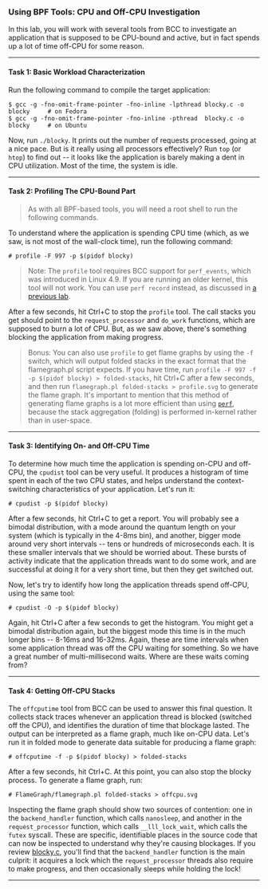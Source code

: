### Using BPF Tools: CPU and Off-CPU Investigation

In this lab, you will work with several tools from BCC to investigate an application that is supposed to be CPU-bound and active, but in fact spends up a lot of time off-CPU for some reason.

- - -

#### Task 1: Basic Workload Characterization

Run the following command to compile the target application:

```
$ gcc -g -fno-omit-frame-pointer -fno-inline -lpthread blocky.c -o blocky     # on Fedora
$ gcc -g -fno-omit-frame-pointer -fno-inline -pthread  blocky.c -o blocky     # on Ubuntu
```

Now, run `./blocky`. It prints out the number of requests processed, going at a nice pace. But is it really using all processors effectively? Run `top` (or `htop`) to find out -- it looks like the application is barely making a dent in CPU utilization. Most of the time, the system is idle.

- - -

#### Task 2: Profiling The CPU-Bound Part

> As with all BPF-based tools, you will need a root shell to run the following commands.

To understand where the application is spending CPU time (which, as we saw, is not most of the wall-clock time), run the following command:

```
# profile -F 997 -p $(pidof blocky)
```

> Note: The `profile` tool requires BCC support for `perf_events`, which was introduced in Linux 4.9. If you are running an older kernel, this tool will not work. You can use `perf record` instead, as discussed in [a previous lab](perf.md).

After a few seconds, hit Ctrl+C to stop the `profile` tool. The call stacks you get should point to the `request_processor` and `do_work` functions, which are supposed to burn a lot of CPU. But, as we saw above, there's something blocking the application from making progress.

> Bonus: You can also use `profile` to get flame graphs by using the `-f` switch, which will output folded stacks in the exact format that the flamegraph.pl script expects. If you have time, run `profile -F 997 -f -p $(pidof blocky) > folded-stacks`, hit Ctrl+C after a few seconds, and then run `flamegraph.pl folded-stacks > profile.svg` to generate the flame graph. It's important to mention that this method of generating flame graphs is a lot more efficient than using [`perf`](perf.md), because the stack aggregation (folding) is performed in-kernel rather than in user-space.

- - -

#### Task 3: Identifying On- and Off-CPU Time

To determine how much time the application is spending on-CPU and off-CPU, the `cpudist` tool can be very useful. It produces a histogram of time spent in each of the two CPU states, and helps understand the context-switching characteristics of your application. Let's run it:

```
# cpudist -p $(pidof blocky)
```

After a few seconds, hit Ctrl+C to get a report. You will probably see a bimodal distribution, with a mode around the quantum length on your system (which is typically in the 4-8ms bin), and another, bigger mode around very short intervals -- tens or hundreds of microseconds each. It is these smaller intervals that we should be worried about. These bursts of activity indicate that the application threads want to do some work, and are successful at doing it for a very short time, but then they get switched out.

Now, let's try to identify how long the application threads spend off-CPU, using the same tool:

```
# cpudist -O -p $(pidof blocky)
```

Again, hit Ctrl+C after a few seconds to get the histogram. You might get a bimodal distribution again, but the biggest mode this time is in the much longer bins -- 8-16ms and 16-32ms. Again, these are time intervals when some application thread was off the CPU waiting for something. So we have a great number of multi-millisecond waits. Where are these waits coming from?

- - -

#### Task 4: Getting Off-CPU Stacks

The `offcputime` tool from BCC can be used to answer this final question. It collects stack traces whenever an application thread is blocked (switched off the CPU), and identifies the duration of time that blockage lasted. The output can be interpreted as a flame graph, much like on-CPU data. Let's run it in folded mode to generate data suitable for producing a flame graph:

```
# offcputime -f -p $(pidof blocky) > folded-stacks
```

After a few seconds, hit Ctrl+C. At this point, you can also stop the blocky process. To generate a flame graph, run:

```
# FlameGraph/flamegraph.pl folded-stacks > offcpu.svg
```

Inspecting the flame graph should show two sources of contention: one in the `backend_handler` function, which calls `nanosleep`, and another in the `request_processor` function, which calls `__lll_lock_wait`, which calls the `futex` syscall. These are specific, identifiable places in the source code that can now be inspected to understand why they're causing blockages. If you review [blocky.c](blocky.c), you'll find that the `backend_handler` function is the main culprit: it acquires a lock which the `request_processor` threads also require to make progress, and then occasionally sleeps while holding the lock!

- - -
